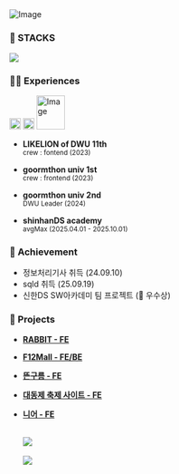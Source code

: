 
##
![Image](https://github.com/user-attachments/assets/7c8aa582-5f1b-48c9-aa28-662882c1ff8c)

<div>

### 🔨 STACKS

  <p>
    <a href="https://skillicons.dev">
      <img src="https://skillicons.dev/icons?i=css,html,js,react,ts,nextjs" />
    </a>
  </p>
  
### 🤸🏽 Experiences
<img width="20" height="20" alt="Image" src="https://github.com/user-attachments/assets/96cd4b9d-7cfe-4db4-a1e7-19c0257286ad" />
<img width="20" height="20" alt="Image" src="https://github.com/user-attachments/assets/b5f039f4-d391-40f7-ad66-49be9d959cd8" />
<img width="50" height="60" alt="Image" src="https://github.com/user-attachments/assets/d96b2584-2216-4220-abec-fcd7377b3d91" />

- **LIKELION of DWU 11th**  
<sub>crew : fontend (2023)</sub>

- **goormthon univ 1st**  
<sub>crew : frontend (2023)</sub>
  
- **goormthon univ 2nd**  
<sub>DWU Leader (2024)</sub>

- **shinhanDS academy**  
<sub>avgMax (2025.04.01 - 2025.10.01)</sub>
<p></p>

### 🍋 Achievement

- 정보처리기사 취득 (24.09.10)
- sqld 취득 (25.09.19)
- 신한DS SW아카데미 팀 프로젝트 (🥨 우수상) 

### 🤗 Projects
- **[RABBIT - FE](https://github.com/avgMax5/Rabbit-FE)**
- **[F12Mall - FE/BE](https://github.com/avgMax5/F12Mall)**
- **[뜬구름 - FE](https://github.com/9oormthon-univ/TEAM_4)**
- **[대동제 축제 사이트 - FE](https://github.com/qkrwngml/uniVERSE_frontend_)**
- **[니어 - FE](https://github.com/LIKELION-DWU/MUNG_NIOR2)**


  <br>
  <img src="https://github-readme-stats.vercel.app/api/top-langs/?username=Minwooh&layout=compact" /><br><br>
  <img src="https://github-readme-stats.vercel.app/api?username=Minwooh&show_icons=true&theme=radical" />
  
  <!-- [![GitGarden](https://gitgarden.marshallku.dev/?user_name=Minwooh)](https://github.com/marshallku/gitgarden) -->
</div>

